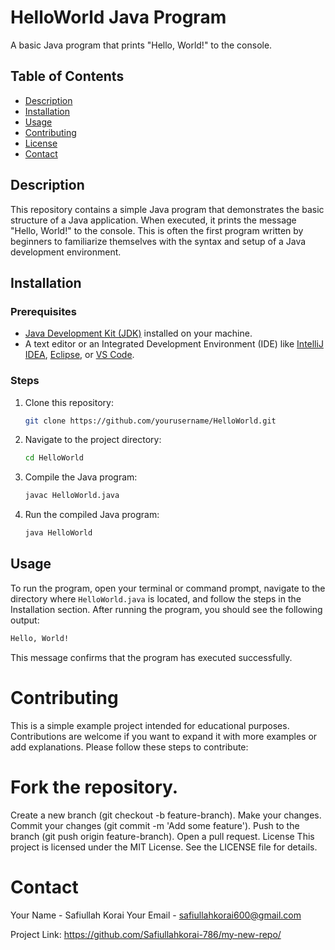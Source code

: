# HelloWorld Java Program

A basic Java program that prints "Hello, World!" to the console.

## Table of Contents

- [Description](#description)
- [Installation](#installation)
- [Usage](#usage)
- [Contributing](#contributing)
- [License](#license)
- [Contact](#contact)

## Description

This repository contains a simple Java program that demonstrates the basic structure of a Java application. When executed, it prints the message "Hello, World!" to the console. This is often the first program written by beginners to familiarize themselves with the syntax and setup of a Java development environment.

## Installation

### Prerequisites

- [Java Development Kit (JDK)](https://www.oracle.com/java/technologies/javase-downloads.html) installed on your machine.
- A text editor or an Integrated Development Environment (IDE) like [IntelliJ IDEA](https://www.jetbrains.com/idea/), [Eclipse](https://www.eclipse.org/), or [VS Code](https://code.visualstudio.com/).

### Steps

1. Clone this repository:

    ```bash
    git clone https://github.com/yourusername/HelloWorld.git
    ```

2. Navigate to the project directory:

    ```bash
    cd HelloWorld
    ```

3. Compile the Java program:

    ```bash
    javac HelloWorld.java
    ```

4. Run the compiled Java program:

    ```bash
    java HelloWorld
    ```

## Usage

To run the program, open your terminal or command prompt, navigate to the directory where `HelloWorld.java` is located, and follow the steps in the Installation section. After running the program, you should see the following output:

```bash
Hello, World!
```
This message confirms that the program has executed successfully.

# Contributing
This is a simple example project intended for educational purposes. Contributions are welcome if you want to expand it with more examples or add explanations. Please follow these steps to contribute:

# Fork the repository.
Create a new branch (git checkout -b feature-branch).
Make your changes.
Commit your changes (git commit -m 'Add some feature').
Push to the branch (git push origin feature-branch).
Open a pull request.
License
This project is licensed under the MIT License. See the LICENSE file for details.

# Contact
Your Name - Safiullah Korai
Your Email - safiullahkorai600@gmail.com

Project Link: https://github.com/Safiullahkorai-786/my-new-repo/

